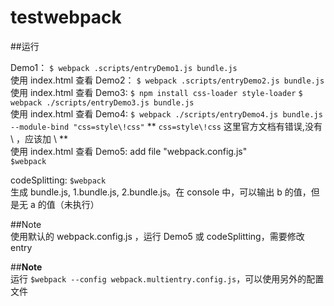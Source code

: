 # testwebpack
##运行  

Demo1： `$ webpack .scripts/entryDemo1.js bundle.js`  
		使用 index.html 查看
Demo2： `$ webpack .scripts/entryDemo2.js bundle.js`  
		使用 index.html 查看
Demo3:  `$ npm install css-loader style-loader`
	    `$ webpack ./scripts/entryDemo3.js bundle.js`  
	    使用 index.html 查看
Demo4:  `$ webpack ./scripts/entryDemo4.js bundle.js --module-bind "css=style\!css"`
		** `css=style\!css` 这里官方文档有错误,没有 \ ，应该加 \ **  
		使用 index.html 查看
Demo5: 	add file "webpack.config.js"  
		`$webpack`  

codeSplitting:  `$webpack`  
		生成 bundle.js, 1.bundle.js, 2.bundle.js。在 console 中，可以输出 b 的值，但是无 a 的值（未执行）  

##Note  
	使用默认的 webpack.config.js ，运行 Demo5 或 codeSplitting，需要修改 entry  

##**Note**  
  	运行 `$webpack --config webpack.multientry.config.js`，可以使用另外的配置文件

